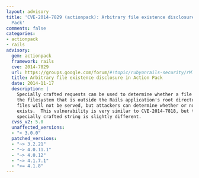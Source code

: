 ```yaml
---
layout: advisory
title: 'CVE-2014-7829 (actionpack): Arbitrary file existence disclosure in Action
  Pack'
comments: false
categories:
- actionpack
- rails
advisory:
  gem: actionpack
  framework: rails
  cve: 2014-7829
  url: https://groups.google.com/forum/#!topic/rubyonrails-security/rMTQy4oRCGk
  title: Arbitrary file existence disclosure in Action Pack
  date: 2014-11-17
  description: |
    Specially crafted requests can be used to determine whether a file exists on
    the filesystem that is outside the Rails application's root directory.  The
    files will not be served, but attackers can determine whether or not the file
    exists.  This vulnerability is very similar to CVE-2014-7818, but the
    specially crafted string is slightly different.
  cvss_v2: 5.0
  unaffected_versions:
  - "< 3.0.0"
  patched_versions:
  - "~> 3.2.21"
  - "~> 4.0.11.1"
  - "~> 4.0.12"
  - "~> 4.1.7.1"
  - ">= 4.1.8"
---
```

